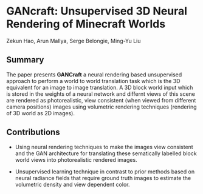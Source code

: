 # GANcraft: Unsupervised 3D Neural Rendering of Minecraft Worlds
Zekun Hao, Arun Mallya, Serge Belongie, Ming-Yu Liu

## Summary
The paper presents **GANCraft** a neural rendering based unsupervised approach to perform a world to world 
translation task which is the 3D equivalent for an image to image translation. A 3D block world input which is stored 
in the weights of a neural network and differnt views of this scene are rendered as photorealistic, view consistent 
(when viewed from different camera positions) images using volumetric rendering techniques (rendering of 3D world as 2D images).

## Contributions
- Using neural rendering techniques to make the images view consistent and the GAN architecture for translating these sematically 
labelled block world views into photorealistic rendered images.

- Unsupervised learning technique in contrast to prior methods based on neural radiance fields that require ground truth images 
to estimate the volumetric density and view dependent color.
